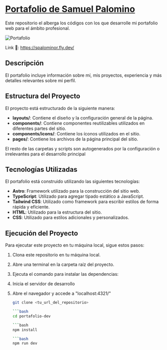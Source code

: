 # [Portafolio de Samuel Palomino](https://spalominor.fly.dev/)

Este repositorio el alberga los códigos con los que desarrolle mi portafolio web para el ámbito profesional.

![Portafolio](https://github.com/spalominor/ppi_pl_PALOMINOs/assets/159827322/c8a4f85b-de94-4971-8260-0d837c66b77f)

Link 🔗: https://spalominor.fly.dev/

## Descripción

El portafolio incluye información sobre mí, mis proyectos, experiencia y más detalles relevantes sobre mi perfil.

## Estructura del Proyecto

El proyecto está estructurado de la siguiente manera:

- **layouts/**: Contiene el diseño y la configuración general de la página.
- **components/**: Contiene componentes reutilizables utilizados en diferentes partes del sitio.
- **components/icons/**: Contiene los íconos utilizados en el sitio.
- **pages/**: Contiene los archivos de la página principal del sitio.

El resto de las carpetas y scripts son autogenerados por la configuración o irrelevantes para el desarrollo principal

## Tecnologías Utilizadas

El portafolio está construido utilizando las siguientes tecnologías:

- **Astro**: Framework utilizado para la construcción del sitio web.
- **TypeScript**: Utilizado para agregar tipado estático a JavaScript.
- **Tailwind CSS**: Utilizado como framework para escribir estilos de forma rápida y eficiente.
- **HTML**: Utilizado para la estructura del sitio.
- **CSS**: Utilizado para estilos adicionales y personalizados.

## Ejecución del Proyecto

Para ejecutar este proyecto en tu máquina local, sigue estos pasos:

1. Clona este repositorio en tu máquina local.
2. Abre una terminal en la carpeta raíz del proyecto.
3. Ejecuta el comando para instalar las dependencias:
4. Inicia el servidor de desarrollo
5. Abre el navegador y accede a "localhost:4321/"


    ```bash
    git clone <tu_url_del_repositorio>

   ```bash
    cd portafolio-dev

   ```bash
    npm install

   ```bash
    npm run dev

